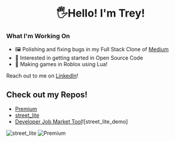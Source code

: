 <h1 align="center">🖐️Hello! I'm Trey!</h1>

### What I'm Working On
- 🖼️ Polishing and fixing bugs in my Full Stack Clone of [Medium](https://medium-clone-gufm.onrender.com)
- 📖 Interested in getting started in Open Source Code
- 🎲 Making games in Roblox using Lua!

Reach out to me on [LinkedIn](https://www.linkedin.com/in/trey-pisano-1377a6227/)!

## Check out my Repos!
- [Premium](https://github.com/treypisano/Medium-clone-1-)
- [street_lite](https://github.com/treypisano/Street-Lite)
- [Developer Job Market Tool](https://github.com/treypisano/developer-job-market)![street_lite_demo]

![street_lite](https://github.com/treypisano/treypisano/assets/126501514/4d45f2fa-ce8f-467c-9640-68ed5946abdb)
![Premium](https://github.com/treypisano/treypisano/assets/126501514/84d45482-6acf-4d37-93b7-5ebac37f5aca)
